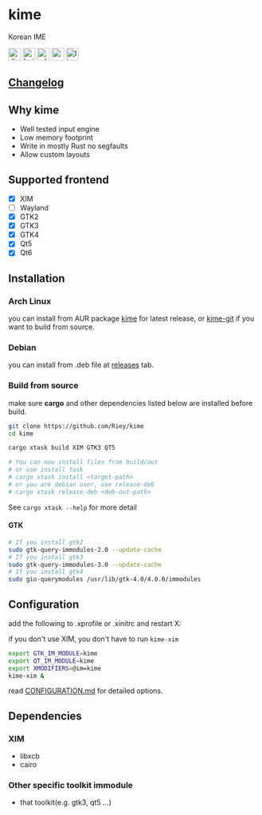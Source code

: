# kime

Korean IME

[<img alt="discord" src="https://img.shields.io/discord/801107569505992705.svg?style=for-the-badge" height="25">](https://discord.gg/YPnEfZqC6y)
[<img alt="build status" src="https://img.shields.io/github/workflow/status/Riey/kime/CI/master?style=for-the-badge" height="25">](https://github.com/Riey/kime/actions?query=workflow%3ACI)
[<img alt="release version" src="https://img.shields.io/github/v/release/Riey/kime?style=for-the-badge" height="25">](https://github.com/Riey/kime/releases)
[<img alt="aur version" src="https://img.shields.io/aur/version/kime?style=for-the-badge" height="25">](https://aur.archlinux.org/packages/kime/)
[<img alt="license" src="https://img.shields.io/github/license/Riey/kime?style=for-the-badge" height="25">](https://github.com/Riey/kime/blob/master/LICENSE)

## [Changelog](docs/CHANGELOG.md)

## Why kime

* Well tested input engine
* Low memory footprint
* Write in mostly Rust no segfaults
* Allow custom layouts

## Supported frontend

- [x] XIM
- [ ] Wayland
- [x] GTK2
- [x] GTK3
- [x] GTK4
- [x] Qt5
- [x] Qt6

## Installation

### Arch Linux

you can install from AUR package [kime](https://aur.archlinux.org/packages/kime) for latest release, or [kime-git](https://aur.archlinux.org/packages/kime-git) if you want to build from source.

### Debian

you can install from .deb file at [releases](https://github.com/Riey/kime/releases) tab.

### Build from source

make sure **cargo** and other dependencies listed below are installed before build.

```sh
git clone https://github.com/Riey/kime
cd kime

cargo xtask build XIM GTK3 QT5

# You can now install files from build/out
# or use install task
# cargo xtask install <target-path>
# or you are debian user, use release-deb
# cargo xtask release-deb <deb-out-path>
```

See `cargo xtask --help` for more detail


#### GTK

```sh
# If you install gtk2
sudo gtk-query-immodules-2.0 --update-cache
# If you install gtk3
sudo gtk-query-immodules-3.0 --update-cache
# If you install gtk4
sudo gio-querymodules /usr/lib/gtk-4.0/4.0.0/immodules
```

## Configuration

add the following to .xprofile or .xinitrc and restart X:

if you don't use XIM, you don't have to run `kime-xim`

```sh
export GTK_IM_MODULE=kime
export QT_IM_MODULE=kime
export XMODIFIERS=@im=kime
kime-xim &
```

read [CONFIGURATION.md](docs/CONFIGURATION.md) for detailed options.

## Dependencies

### XIM

* libxcb
* cairo

### Other specific toolkit immodule

* that toolkit(e.g. gtk3, qt5 ...)
